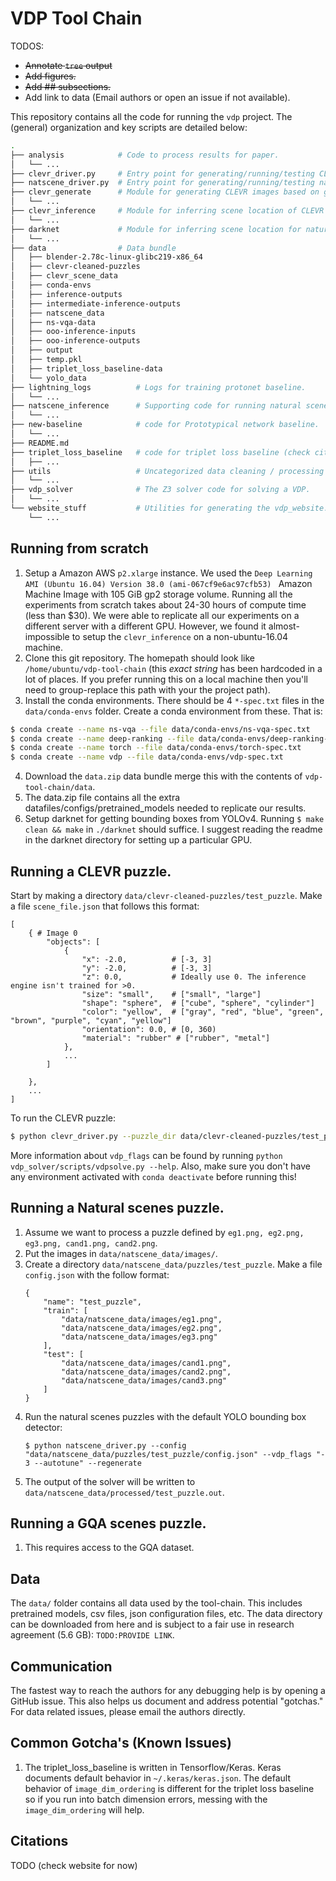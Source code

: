 # VDP Tool Chain

TODOS:
* ~~Annotate `tree` output~~
* ~~Add figures.~~
* ~~Add ## subsections.~~
* Add link to data (Email authors or open an issue if not available).

This repository contains all the code for running the `vdp` project. The (general) organization and key scripts are detailed below:

```bash
.
├── analysis            # Code to process results for paper.
│   └── ...
├── clevr_driver.py     # Entry point for generating/running/testing CLEVR images.
├── natscene_driver.py  # Entry point for generating/running/testing natural scenes images.
├── clevr_generate      # Module for generating CLEVR images based on github.com/facebookresearch/clevr-dataset-gen 
│   └── ...
├── clevr_inference     # Module for inferring scene location of CLEVR images. Based on nsvqa.csail.mit.edu
│   └── ...
├── darknet             # Module for inferring scene location for natural scenes images. Based on github.com/pjreddie/darknet 
│   └── ...
├── data                # Data bundle
│   ├── blender-2.78c-linux-glibc219-x86_64
│   ├── clevr-cleaned-puzzles
│   ├── clevr_scene_data
│   ├── conda-envs
│   ├── inference-outputs
│   ├── intermediate-inference-outputs
│   ├── natscene_data
│   ├── ns-vqa-data
│   ├── ooo-inference-inputs
│   ├── ooo-inference-outputs
│   ├── output
│   ├── temp.pkl
│   ├── triplet_loss_baseline-data
│   └── yolo_data
├── lightning_logs          # Logs for training protonet baseline.      
│   └── ...
├── natscene_inference      # Supporting code for running natural scenes data.
│   └── ...
├── new-baseline            # code for Prototypical network baseline.
│   └── ...
├── README.md
├── triplet_loss_baseline   # code for triplet loss baseline (check citations).
│   ├── ...
├── utils                   # Uncategorized data cleaning / processing scripts.
│   └── ...
├── vdp_solver              # The Z3 solver code for solving a VDP.
│   └── ...
└── website_stuff           # Utilities for generating the vdp_website.
    └── ...
```

## Running from scratch

1. Setup a Amazon AWS `p2.xlarge` instance. We used the `Deep Learning AMI (Ubuntu 16.04) Version 38.0 (ami-067cf9e6ac97cfb53) ` Amazon Machine Image with 105 GiB gp2 storage volume. Running all the experiments from scratch takes about 24-30 hours of compute time (less than $30). We were able to replicate all our experiments on a different server with a different GPU. However, we found it almost-impossible to setup the `clevr_inference`  on a non-ubuntu-16.04 machine.
2. Clone this git repository. The homepath should look like `/home/ubuntu/vdp-tool-chain` (this *exact string* has been hardcoded in a lot of places. If you prefer running this on a local machine then you'll need to group-replace this path with your the project path).
3. Install the conda environments. There should be 4 `*-spec.txt` files in the `data/conda-envs` folder. Create a conda environment from these. That is:
```bash
$ conda create --name ns-vqa --file data/conda-envs/ns-vqa-spec.txt
$ conda create --name deep-ranking --file data/conda-envs/deep-ranking-spec.txt
$ conda create --name torch --file data/conda-envs/torch-spec.txt
$ conda create --name vdp --file data/conda-envs/vdp-spec.txt
```
4. Download the `data.zip` data bundle merge this with the contents of `vdp-tool-chain/data`.
5. The data.zip file contains all the extra datafiles/configs/pretrained_models needed to replicate our results.
6. Setup darknet for getting bounding boxes from YOLOv4. Running `$ make clean && make` in `./darknet` should suffice. I suggest reading the readme in the darknet directory for setting up a particular GPU.


## Running a CLEVR puzzle.

Start by making a directory `data/clevr-cleaned-puzzles/test_puzzle`. Make a file `scene_file.json` that follows this format:
```
[
    { # Image 0   
        "objects": [
            {
                "x": -2.0,          # [-3, 3]
                "y": -2.0,          # [-3, 3]
                "z": 0.0,           # Ideally use 0. The inference engine isn't trained for >0.
                "size": "small",    # ["small", "large"]
                "shape": "sphere",  # ["cube", "sphere", "cylinder"]
                "color": "yellow",  # ["gray", "red", "blue", "green", "brown", "purple", "cyan", "yellow"]
                "orientation": 0.0, # [0, 360)
                "material": "rubber" # ["rubber", "metal"]
            },
            ...
        ]

    },
    ...
]
```

To run the CLEVR puzzle:
```bash
$ python clevr_driver.py --puzzle_dir data/clevr-cleaned-puzzles/test_puzzle --examples "3 4 5 6" --candidates "0 1 2" --vdp_flags "- 2 --autotune" --use_gpu
```
More information about `vdp_flags` can be found by running `python vdp_solver/scripts/vdpsolve.py --help`. Also, make sure you don't have any environment activated with `conda deactivate` before running this!

## Running a Natural scenes puzzle.

1. Assume we want to process a puzzle defined by `eg1.png, eg2.png, eg3.png, cand1.png, cand2.png`.
1. Put the images in `data/natscene_data/images/`.
1. Create a directory `data/natscene_data/puzzles/test_puzzle`. Make a file `config.json` with the follow format:
    ```
    {
        "name": "test_puzzle",
        "train": [
            "data/natscene_data/images/eg1.png",
            "data/natscene_data/images/eg2.png",
            "data/natscene_data/images/eg3.png"
        ],
        "test": [
            "data/natscene_data/images/cand1.png",
            "data/natscene_data/images/cand2.png",
            "data/natscene_data/images/cand3.png"
        ]
    }
    ```
1. Run the natural scenes puzzles with the default YOLO bounding box detector:
    ```
    $ python natscene_driver.py --config "data/natscene_data/puzzles/test_puzzle/config.json" --vdp_flags "- 3 --autotune" --regenerate
    ```
1. The output of the solver will be written to `data/natscene_data/processed/test_puzzle.out`.


## Running a GQA scenes puzzle.

1. This requires access to the GQA dataset.


## Data

The `data/` folder contains all data used by the tool-chain. This includes pretrained models, csv files, json configuration files, etc. The data directory can be downloaded from here and is subject to a fair use in research agreement (5.6 GB): `TODO:PROVIDE LINK`. 



## Communication

The fastest way to reach the authors for any debugging help is by opening a GitHub issue. This also helps us document and address potential "gotchas." For data related issues, please email the authors directly.


## Common Gotcha's (Known Issues)

1. The triplet_loss_baseline is written in Tensorflow/Keras. Keras documents default behavior in `~/.keras/keras.json`. The default behavior of `image_dim_ordering` is different for the triplet loss baseline so if you run into batch dimension errors, messing with the `image_dim_ordering` will help.

## Citations

TODO (check website for now)
